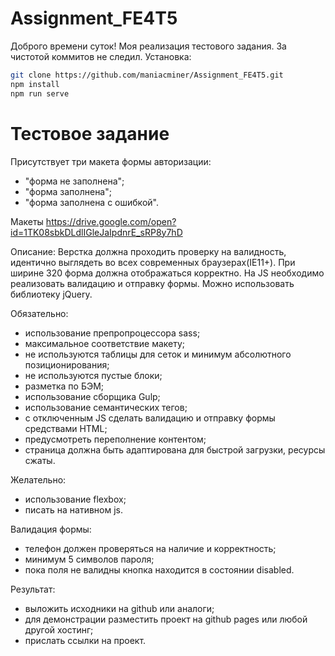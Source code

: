 # Assignment_FE4T5

Доброго времени суток!
Моя реализация тестового задания. За чистотой коммитов не следил.
Установка:
```sh
git clone https://github.com/maniacminer/Assignment_FE4T5.git
npm install
npm run serve
```

# Тестовое задание

Присутствует три макета формы авторизации:
- "форма не заполнена";
- "форма заполнена";
- "форма заполнена с ошибкой".

Макеты https://drive.google.com/open?id=1TK08sbkDLdlIGleJaIpdnrE_sRP8y7hD

Описание:
Верстка должна проходить проверку на валидность, идентично выглядеть во всех современных браузерах(IE11+).
При ширине 320 форма должна отображаться корректно.
На JS необходимо реализовать валидацию и отправку формы.
Можно использовать библиотеку jQuery.

Обязательно:
- использование препропроцессора sass;
- максимальное соответствие макету;
- не используются таблицы для сеток и минимум абсолютного позиционирования;
- не используются пустые блоки;
- разметка по БЭМ;
- использование сборщика Gulp;
- использование семантических тегов;
- с отключенным JS сделать валидацию и отправку формы средствами HTML;
- предусмотреть переполнение контентом;
- страница должна быть адаптирована для быстрой загрузки, ресурсы сжаты.

Желательно:
- использование flexbox;
- писать на нативном js.

Валидация формы:
- телефон должен проверяться на наличие и корректность;
- минимум 5 символов пароля;
- пока поля не валидны кнопка находится в состоянии disabled.

Результат:
- выложить исходники на github или аналоги;
- для демонстрации разместить проект на github pages или любой другой хостинг;
- прислать ссылки на проект.
